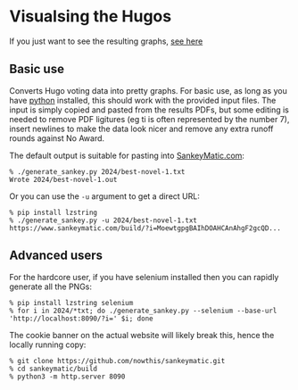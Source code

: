 # Visualsing the Hugos

If you just want to see the resulting graphs, [see here](https://zoeimogen.github.io/hugo-sankey/)
## Basic use

Converts Hugo voting data into pretty graphs. For basic use, as long as you have [python](https://www.python.org/downloads/) installed,
this should work with the provided input files. The input is simply copied and pasted from the
results PDFs, but some editing is needed to remove PDF ligitures (eg ti is often represented
by the number 7), insert newlines to make the data look nicer and remove any extra runoff rounds
against No Award.

The default output is suitable for pasting into [SankeyMatic.com](https://www.sankeymatic.com/build/):

    % ./generate_sankey.py 2024/best-novel-1.txt 
    Wrote 2024/best-novel-1.out

Or you can use the `-u` argument to get a direct URL:

    % pip install lzstring
    % ./generate_sankey.py -u 2024/best-novel-1.txt 
    https://www.sankeymatic.com/build/?i=MoewtgpgBAIhDOAHCAnAhgF2gcQD...

## Advanced users

For the hardcore user, if you have selenium installed then you can rapidly generate all the PNGs:

    % pip install lzstring selenium
    % for i in 2024/*txt; do ./generate_sankey.py --selenium --base-url 'http://localhost:8090/?i=' $i; done

The cookie banner on the actual website will likely break this, hence the locally running copy:

    % git clone https://github.com/nowthis/sankeymatic.git
    % cd sankeymatic/build
    % python3 -m http.server 8090